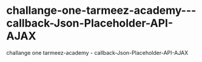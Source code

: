 # challange-one-tarmeez-academy---callback-Json-Placeholder-API-AJAX
challange one tarmeez-academy - callback-Json-Placeholder-API-AJAX
